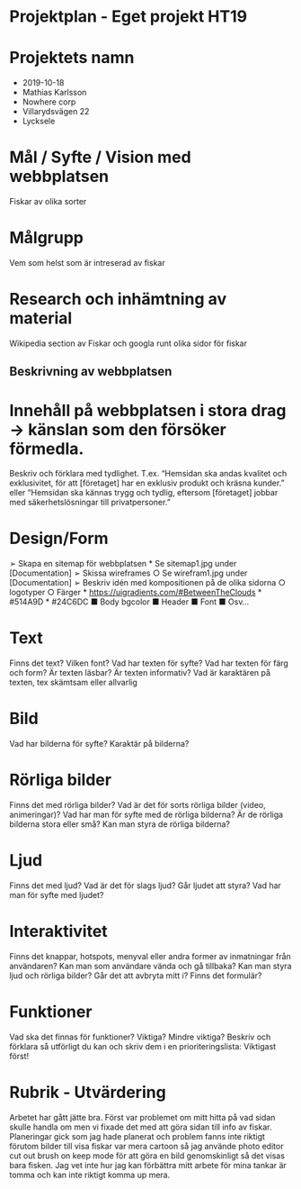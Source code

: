 # Projektplan - Eget projekt HT19

# Projektets namn
- 2019-10-18
- Mathias Karlsson
- Nowhere corp
- Villarydsvägen 22
- Lycksele

# Mål / Syfte / Vision med webbplatsen
Fiskar av olika sorter

# Målgrupp
Vem som helst som är intreserad av fiskar

# Research och inhämtning av material
Wikipedia section av Fiskar och googla runt olika sidor för fiskar

## Beskrivning av webbplatsen

# Innehåll på webbplatsen i stora drag -> känslan som den försöker förmedla.
Beskriv och förklara med tydlighet.
T.ex. “Hemsidan ska andas kvalitet och exklusivitet, för att [företaget] har en exklusiv produkt och kräsna kunder.” eller “Hemsidan ska kännas trygg och tydlig, eftersom [företaget] jobbar med säkerhetslösningar till privatpersoner.”

# Design/Form
➢	Skapa en sitemap för webbplatsen
    * Se sitemap1.jpg under [Documentation]
➢	Skissa wireframes 
    ○	Se wirefram1.jpg under [Documentation]
➢	Beskriv idén med kompositionen på de olika sidorna 
    ○	logotyper
    ○	Färger
        * https://uigradients.com/#BetweenTheClouds
        * #514A9D
        * #24C6DC
    ■	Body bgcolor
    ■	Header 
    ■	Font
    ■	Osv… 

# Text
Finns det text? Vilken font? Vad har texten för syfte? Vad har texten för färg och form? Är texten läsbar? Är texten informativ? Vad är karaktären på texten, tex skämtsam eller allvarlig

# Bild
Vad har bilderna för syfte? Karaktär på bilderna?

# Rörliga bilder
Finns det med rörliga bilder? Vad är det för sorts rörliga bilder (video, animeringar)? Vad har man för syfte med de rörliga bilderna? Är de rörliga bilderna stora eller små? Kan man styra de rörliga bilderna?

# Ljud  
Finns det med ljud? Vad är det för slags ljud? Går ljudet att styra? Vad har man för syfte med ljudet?

# Interaktivitet  
Finns det knappar, hotspots, menyval eller andra former av inmatningar från användaren? Kan man som användare vända och gå tillbaka? Kan man styra ljud och rörliga bilder? Går det att avbryta mitt i? Finns det formulär?

# Funktioner 
Vad ska det finnas för funktioner? Viktiga? Mindre viktiga? Beskriv och förklara så utförligt du kan och skriv dem i en prioriteringslista: Viktigast först! 

# Rubrik - Utvärdering
Arbetet har gått jätte bra. Först var problemet om mitt hitta på vad sidan skulle handla om men vi fixade det med att göra sidan till info av fiskar. Planeringar gick som jag hade planerat och problem fanns inte riktigt förutom bilder till visa fiskar var mera cartoon så jag använde photo editor cut out brush on keep mode för att göra en bild genomskinligt så det visas bara fisken. Jag vet inte hur jag kan förbättra mitt arbete för mina tankar är tomma och kan inte riktigt komma up mera.